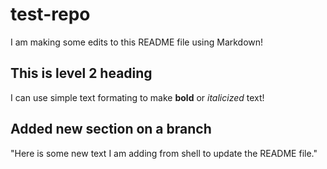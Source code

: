 # test-repo

I am making some edits to this README file using Markdown!

## This is level 2 heading

I can use simple text formating to make **bold** or *italicized* text!

## Added new section on a branch


"Here is some new text I am adding from shell to update the README file."
